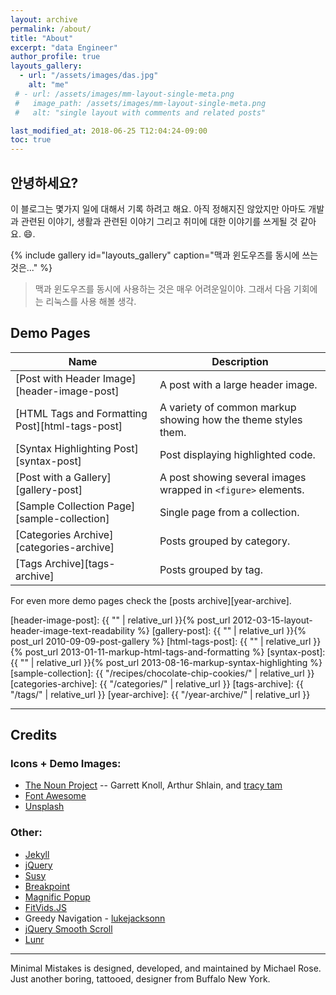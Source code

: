 ```yaml
---
layout: archive
permalink: /about/
title: "About"
excerpt: "data Engineer"
author_profile: true
layouts_gallery:
  - url: "/assets/images/das.jpg"
    alt: "me"
 # - url: /assets/images/mm-layout-single-meta.png
 #   image_path: /assets/images/mm-layout-single-meta.png
 #   alt: "single layout with comments and related posts"

last_modified_at: 2018-06-25 T12:04:24-09:00
toc: true
---
```


## 안녕하세요?

이 블로그는 몇가지 일에 대해서 기록 하려고 해요. 
아직 정해지진 않았지만 아마도 개발과 관련된 이야기, 생활과 관련된 이야기 
그리고 취미에 대한 이야기를 쓰게될 것 같아요.
:smile:.

 {% include gallery id="layouts_gallery" caption="맥과 윈도우즈를 동시에 쓰는것은..." %}


> 맥과 윈도우즈를 동시에 사용하는 것은 매우 어려운일이야.
> 그래서 다음 기회에는 리눅스를 사용 해볼 생각.

## Demo Pages

| Name                                        | Description                                           |
| ------------------------------------------- | ----------------------------------------------------- |
| [Post with Header Image][header-image-post] | A post with a large header image. |
| [HTML Tags and Formatting Post][html-tags-post] | A variety of common markup showing how the theme styles them. |
| [Syntax Highlighting Post][syntax-post] | Post displaying highlighted code. |
| [Post with a Gallery][gallery-post] | A post showing several images wrapped in `<figure>` elements. |
| [Sample Collection Page][sample-collection] | Single page from a collection. |
| [Categories Archive][categories-archive] | Posts grouped by category. |
| [Tags Archive][tags-archive] | Posts grouped by tag. |

For even more demo pages check the [posts archive][year-archive].

[header-image-post]: {{ "" | relative_url }}{% post_url 2012-03-15-layout-header-image-text-readability %}
[gallery-post]: {{ "" | relative_url }}{% post_url 2010-09-09-post-gallery %}
[html-tags-post]: {{ "" | relative_url }}{% post_url 2013-01-11-markup-html-tags-and-formatting %}
[syntax-post]: {{ "" | relative_url }}{% post_url 2013-08-16-markup-syntax-highlighting %}
[sample-collection]: {{ "/recipes/chocolate-chip-cookies/" | relative_url }}
[categories-archive]: {{ "/categories/" | relative_url }}
[tags-archive]: {{ "/tags/" | relative_url }}
[year-archive]: {{ "/year-archive/" | relative_url }}

---

## Credits

### Icons + Demo Images:

- [The Noun Project](https://thenounproject.com) -- Garrett Knoll, Arthur Shlain, and [tracy tam](https://thenounproject.com/tracytam)
- [Font Awesome](http://fontawesome.io/)
- [Unsplash](https://unsplash.com/)

### Other:

- [Jekyll](https://jekyllrb.com/)
- [jQuery](https://jquery.com/)
- [Susy](http://susy.oddbird.net/)
- [Breakpoint](http://breakpoint-sass.com/)
- [Magnific Popup](http://dimsemenov.com/plugins/magnific-popup/)
- [FitVids.JS](http://fitvidsjs.com/)
- Greedy Navigation - [lukejacksonn](https://codepen.io/lukejacksonn/pen/PwmwWV)
- [jQuery Smooth Scroll](https://github.com/kswedberg/jquery-smooth-scroll)
- [Lunr](http://lunrjs.com)

---

Minimal Mistakes is designed, developed, and maintained by Michael Rose. Just another boring, tattooed, designer from Buffalo New York.
